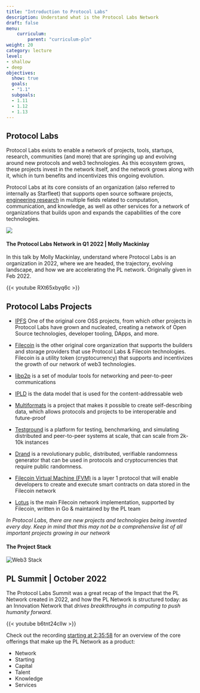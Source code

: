 ```yaml
---
title: "Introduction to Protocol Labs"
description: Understand what is the Protocol Labs Network
draft: false
menu:
    curriculum:
        parent: "curriculum-pln"
weight: 20
category: lecture
level:
- shallow
- deep
objectives:
  show: true
  goals:
  - "1.1"
  subgoals:
  - 1.11
  - 1.12
  - 1.13
---
```

## Protocol Labs
Protocol Labs exists to enable a network of projects, tools, startups, research, communities (and more) that are springing up and evolving around new protocols and web3 technologies. As this ecosystem grows, these projects invest in the network itself, and the network grows along with it, which in turn benefits and incentivizes this ongoing evolution.

Protocol Labs at its core consists of an organization (also referred to internally as Starfleet) that supports open source software projects, [engineering research](https://research.protocol.ai/) in multiple fields related to computation, communication, and knowledge, as well as other services for a network of organizations that builds upon and expands the capabilities of the core technologies.

![](companies.png)

#### The Protocol Labs Network in Q1 2022 | Molly Mackinlay

In this talk by Molly Mackinlay, understand where Protocol Labs is an organization in 2022, where we are headed, the trajectory, evolving landscape, and how we are accelerating the PL network. Originally given in Feb 2022.

{{< youtube RXt65xbyq6c >}}


## Protocol Labs Projects
* [IPFS](https://ipfs.io/) One of the original core OSS projects, from which other projects in Protocol Labs have grown and nucleated, creating a network of Open Source technologies, developer tooling, DApps, and more.

* [Filecoin](https://filecoin.io/) is the other original core organization that supports the builders and storage providers that use Protocol Labs & Filecoin technologies. Filecoin is a utility token (cryptocurrency) that supports and incentivizes the growth of our network of web3 technologies.

* [libp2p](https://libp2p.io/) is a set of modular tools for networking and peer-to-peer communications

* [IPLD](https://ipld.io/) is the data model that is used for the content-addressable web

* [Multiformats](https://multiformats.io/) is a project that makes it possible to create self-describing data, which allows protocols and projects to be interoperable and future-proof

* [Testground](https://docs.testground.ai/) is a platform for testing, benchmarking, and simulating distributed and peer-to-peer systems at scale, that can scale from 2k-10k instances

* [Drand](https://drand.love/) is a revolutionary public, distributed, verifiable randomness generator that can be used in protocols and cryptocurrencies that require public randomness.

* [Filecoin Virtual Machine (FVM)](https://filecoin.io/blog/posts/introducing-the-filecoin-virtual-machine/) is a layer 1 protocol that will enable developers to create and execute smart contracts on data stored in the Filecoin network

* [Lotus](https://lotus.filecoin.io/) is the main Filecoin network implementation, supported by Filecoin, written in Go & maintained by the PL team

_In Protocol Labs, there are new projects and technologies being invented every day. Keep in mind that this may not be a comprehensive list of all important projects growing in our network_



#### The Project Stack

![Web3 Stack](web3-stack.png)


## PL Summit | October 2022

The Protocol Labs Summit was a great recap of the Impact that the PL Network created in 2022, and how the PL Network is structured today: as an Innovation Network that _drives breakthroughs in computing to push humanity forward_.

{{< youtube b6tnt24cIIw >}}

Check out the recording [starting at 2:35:58](https://youtu.be/b6tnt24cIIw?t=9358) for an overview of the core offerings that make up the PL Network as a product:
* Network
* Starting
* Capital
* Talent
* Knowledge
* Services
